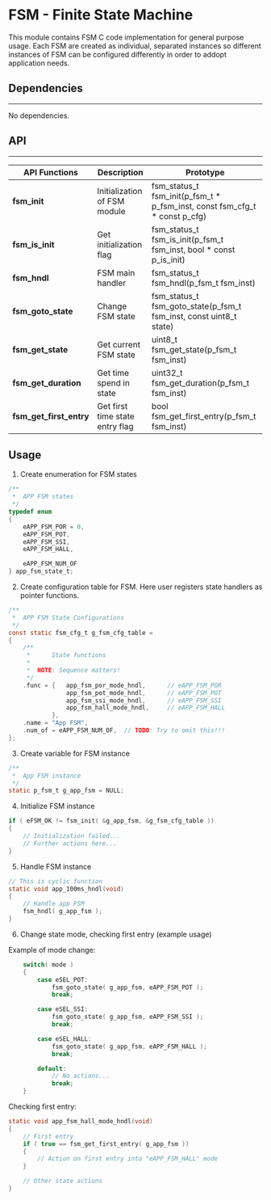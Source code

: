 # **FSM - Finite State Machine**
This module contains FSM C code implementation for general purpose usage. Each FSM are created as individual, separated instances so different instances of FSM can be configured differently in order to addopt application needs.

## **Dependencies**
---
No dependencies.

 ## **API**
---
| API Functions | Description | Prototype |
| --- | ----------- | ----- |
| **fsm_init** | Initialization of FSM module | fsm_status_t fsm_init(p_fsm_t * p_fsm_inst, const fsm_cfg_t * const p_cfg) |****
| **fsm_is_init** | Get initialization flag | fsm_status_t fsm_is_init(p_fsm_t fsm_inst, bool * const p_is_init) |
| **fsm_hndl** | FSM main handler | fsm_status_t fsm_hndl(p_fsm_t fsm_inst) |
| **fsm_goto_state** | Change FSM state | fsm_status_t fsm_goto_state(p_fsm_t fsm_inst, const uint8_t state) |
| **fsm_get_state** | Get current FSM state | uint8_t fsm_get_state(p_fsm_t fsm_inst) |
| **fsm_get_duration** | Get time spend in state | uint32_t fsm_get_duration(p_fsm_t fsm_inst) |
| **fsm_get_first_entry** | Get first time state entry flag | bool fsm_get_first_entry(p_fsm_t fsm_inst) |


## Usage

1. Create enumeration for FSM states
```C
/**
 * 	APP FSM states
 */
typedef enum
{
	eAPP_FSM_POR = 0,
	eAPP_FSM_POT,
	eAPP_FSM_SSI,
	eAPP_FSM_HALL,

	eAPP_FSM_NUM_OF
} app_fsm_state_t;
```

2. Create configuration table for FSM. Here user registers state handlers as pointer functions.

```C
/**
 * 	APP FSM State Configurations
 */
const static fsm_cfg_t g_fsm_cfg_table =
{
	/**
	 * 		State functions
	 *
	 * 	NOTE: Sequence matters!
	 */
	.func = { 	app_fsm_por_mode_hndl,		// eAPP_FSM_POR
				app_fsm_pot_mode_hndl,		// eAPP_FSM_POT
				app_fsm_ssi_mode_hndl,		// eAPP_FSM_SSI
				app_fsm_hall_mode_hndl,		// eAPP_FSM_HALL
			},
	.name = "App FSM",
	.num_of = eAPP_FSM_NUM_OF,	// TODO: Try to omit this!!!
};
```

3. Create variable for FSM instance
```C
/**
 * 	App FSM instance
 */
static p_fsm_t g_app_fsm = NULL;
```

4. Initialize FSM instance
```C
if ( eFSM_OK != fsm_init( &g_app_fsm, &g_fsm_cfg_table ))
{
    // Initialization failed...
    // Further actions here...
}
```

5. Handle FSM instance
```C
// This is cyclic function
static void app_100ms_hndl(void)
{
	// Handle app FSM
	fsm_hndl( g_app_fsm );
}

```

6. Change state mode, checking first entry (example usage)

Example of mode change:
```C
	switch( mode )
	{
		case eSEL_POT:
			fsm_goto_state( g_app_fsm, eAPP_FSM_POT );
			break;

		case eSEL_SSI:
			fsm_goto_state( g_app_fsm, eAPP_FSM_SSI );
			break;

		case eSEL_HALL:
			fsm_goto_state( g_app_fsm, eAPP_FSM_HALL );
			break;

		default:
			// No actions...
			break;
	}
```

Checking first entry:
```C
static void app_fsm_hall_mode_hndl(void)
{
	// First entry
	if ( true == fsm_get_first_entry( g_app_fsm ))
	{
        // Action on first entry into "eAPP_FSM_HALL" mode
	}

    // Other state actions
}
```
